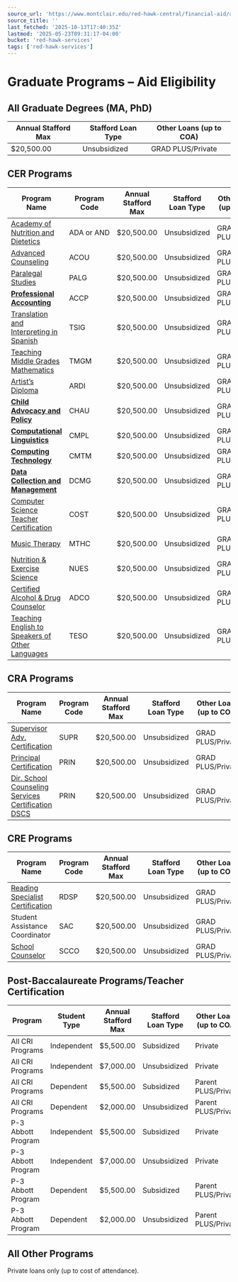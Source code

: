 ```yaml
---
source_url: 'https://www.montclair.edu/red-hawk-central/financial-aid/application-process/steps-graduate/eligible-graduate-programs/'
source_title: ''
last_fetched: '2025-10-13T17:40:35Z'
lastmod: '2025-05-23T09:31:17-04:00'
bucket: 'red-hawk-services'
tags: ['red-hawk-services']
---
```


# Graduate Programs – Aid Eligibility

## All Graduate Degrees (MA, PhD)

| **Annual Stafford Max** | **Stafford Loan Type** | **Other Loans (up to COA)** |
| --- | --- | --- |
| $20,500.00 | Unsubsidized | GRAD PLUS/Private |

## CER Programs

| **Program Name** | **Program Code** | **Annual Stafford Max** | **Stafford Loan Type** | **Other Loans (up to COA)** |
| --- | --- | --- | --- | --- |
| [Academy of Nutrition and Dietetics](http://www.montclair.edu/graduate/programs-of-study/academy-of-nutrition-and-dietetics-and-certificate/) | ADA or AND | $20,500.00 | Unsubsidized | GRAD PLUS/Private |
| [Advanced Counseling](http://www.montclair.edu/graduate/programs-of-study/advanced-counseling-post-masters-certificate/) | ACOU | $20,500.00 | Unsubsidized | GRAD PLUS/Private |
| [Paralegal Studies](http://www.montclair.edu/graduate/programs-of-study/paralegal-studies-post-baccalaureate-certificate/) | PALG | $20,500.00 | Unsubsidized | GRAD PLUS/Private |
| [**Professional Accounting**](https://www.montclair.edu/graduate/professional-accounting-certificate/) | ACCP | $20,500.00 | Unsubsidized | GRAD PLUS/Private |
| [Translation and Interpreting in Spanish](http://www.montclair.edu/graduate/programs-of-study/translation-and-interpreting-in-spanish-certificate-program-graduate/) | TSIG | $20,500.00 | Unsubsidized | GRAD PLUS/Private |
| [Teaching Middle Grades Mathematics](http://www.montclair.edu/graduate/programs-of-study/teaching-middle-grades-mathematics-certificate/) | TMGM | $20,500.00 | Unsubsidized | GRAD PLUS/Private |
| [Artist’s Diploma](http://www.montclair.edu/graduate/programs-of-study/artists-diploma-certificate/) | ARDI | $20,500.00 | Unsubsidized | GRAD PLUS/Private |
| [**Child Advocacy and Policy**](https://www.montclair.edu/graduate/programs-of-study/child-advocacy-certificate/) | CHAU | $20,500.00 | Unsubsidized | GRAD PLUS/Private |
| [**Computational Linguistics**](https://www.montclair.edu/graduate/programs-of-study/computational-linguistics-certificate/) | CMPL | $20,500.00 | Unsubsidized | GRAD PLUS/Private |
| [**Computing Technology**](https://www.montclair.edu/online/graduate-certificates/computing-technology-certificate-online/) | CMTM | $20,500.00 | Unsubsidized | GRAD PLUS/Private |
| [**Data Collection and Management**](https://www.montclair.edu/sociology/graduate-programs/ma-in-social-research-and-analysis/graduate-certificate-in-data-collection-and-management/) | DCMG | $20,500.00 | Unsubsidized | GRAD PLUS/Private |
| [Computer Science Teacher Certification](https://www.montclair.edu/online/graduate-certificates/k-12-computer-science-teaching-certificate-online/) | COST | $20,500.00 | Unsubsidized | GRAD PLUS/Private |
| [Music Therapy](https://www.montclair.edu/academics/music-therapy/) | MTHC | $20,500.00 | Unsubsidized | GRAD PLUS/Private |
| [Nutrition & Exercise Science](http://www.montclair.edu/graduate/programs-of-study/nutrition-and-exercise-science-certificate/) | NUES | $20,500.00 | Unsubsidized | GRAD PLUS/Private |
| [Certified Alcohol & Drug Counselor](http://www.montclair.edu/graduate/programs-of-study/certified-alcohol-and-drug-counselor/) | ADCO | $20,500.00 | Unsubsidized | GRAD PLUS/Private |
| [Teaching English to Speakers of Other Languages](http://www.montclair.edu/graduate/programs-of-study/teaching-english-to-speakers-of-other-languages-certificate/) | TESO | $20,500.00 | Unsubsidized | GRAD PLUS/Private |

## CRA Programs

| **Program Name** | **Program Code** | **Annual Stafford Max** | **Stafford Loan Type** | **Other Loans (up to COA)** |
| --- | --- | --- | --- | --- |
| [Supervisor Adv. Certification](http://www.montclair.edu/graduate/programs-of-study/supervisor-certification-post-masters/) | SUPR | $20,500.00 | Unsubsidized | GRAD PLUS/Private |
| [Principal Certification](http://www.montclair.edu/graduate/programs-of-study/principal-certification/) | PRIN | $20,500.00 | Unsubsidized | GRAD PLUS/Private |
| [Dir. School Counseling Services Certification DSCS](https://www.montclair.edu/graduate/programs-of-study/director-of-school-counseling-services-certification/) | PRIN | $20,500.00 | Unsubsidized | GRAD PLUS/Private |

## CRE Programs

| **Program Name** | **Program Code** | **Annual Stafford Max** | **Stafford Loan Type** | **Other Loans (up to COA)** |
| --- | --- | --- | --- | --- |
| [Reading Specialist Certification](http://www.montclair.edu/graduate/programs-of-study/reading-specialist-additional-certification/) | RDSP | $20,500.00 | Unsubsidized | GRAD PLUS/Private |
| Student Assistance Coordinator | SAC | $20,500.00 | Unsubsidized | GRAD PLUS/Private |
| [School Counselor](https://www.montclair.edu/counseling/academic-programs/school-counseling-certification-post-masters/) | SCCO | $20,500.00 | Unsubsidized | GRAD PLUS/Private |

## Post-Baccalaureate Programs/Teacher Certification

| **Program** | **Student Type** | **Annual Stafford Max** | **Stafford Loan Type** | **Other Loans (up to COA)** |
| --- | --- | --- | --- | --- |
| All CRI Programs | Independent | $5,500.00 | Subsidized | Private |
| All CRI Programs | Independent | $7,000.00 | Unsubsidized | Private |
| All CRI Programs | Dependent | $5,500.00 | Subsidized | Parent PLUS/Private |
| All CRI Programs | Dependent | $2,000.00 | Unsubsidized | Parent PLUS/Private |
| P-3 Abbott Program | Independent | $5,500.00 | Subsidized | Private |
| P-3 Abbott Program | Independent | $7,000.00 | Unsubsidized | Private |
| P-3 Abbott Program | Dependent | $5,500.00 | Subsidized | Parent PLUS/Private |
| P-3 Abbott Program | Dependent | $2,000.00 | Unsubsidized | Parent PLUS/Private |

## All Other Programs

Private loans only (up to cost of attendance).